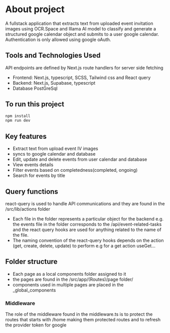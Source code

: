 # About project
A fullstack application that extracts text from uploaded event invitation images using OCR.Space and Illama AI model to classify and generate a structured google calendar object and submits to a user google calendar. Authentication is only allowed using google oAuth.


## Tools and Technologies Used
API endpoints are defined by Next.js route handlers for server side fetching
- Frontend: Next.js, typescript, SCSS, Tailwind css and React query
- Backend: Next.js, Supabase, typescript
- Database PostGreSql
  
## To run this project
  ```bash
  npm install
  npm run dev
```

## Key features
- Extract text from upload event IV images
- syncs to google calendar and database
- Edit, update and delete events from user calendar and database
- View events details
- Filter events based on completedness(completed, ongoing)
- Search for events by title

## Query functions

react-query is used to handle API communications and they are found in the /src/lib/actions folder

- Each file in the folder represents a particular object for the backend e.g. the events file in the folder corresponds to the /api/event-related-tasks and the react query hooks are used for anything related to the name of the file.
- The naming convention of the react-query hooks depends on the action (get, create, delete, update) to perform e.g for a get action useGet...

## Folder structure

- Each page as a local components folder assigned to it
- the pages are found in the /src/app/(Routes)/page folder/
- components used in multiple pages are placed in the \_global_components

### Middleware

The role of the middleware found in the middleware.ts is to protect the routes that starts with /home making them protected routes and to refresh the provider token for google
